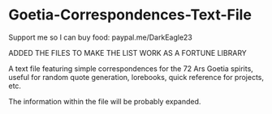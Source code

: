 # Goetia-Correspondences-Text-File

Support me so I can buy food: paypal.me/DarkEagle23

ADDED THE FILES TO MAKE THE LIST WORK AS A FORTUNE LIBRARY

A text file featuring simple correspondences for the 72 Ars Goetia spirits, useful for random quote generation, lorebooks,  quick reference for projects, etc.

The information within the file will be probably expanded.

